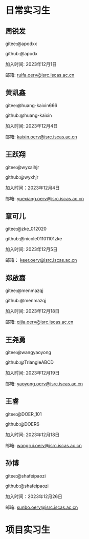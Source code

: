 # 日常实习生

<!-- 
>>>>>>>>>>>>>>>>>>>>>>>>>>>>>>>>>>>>
日常实习生添加格式:

## 真实姓名1
gitee:@giteeid

github:@githubid

加入时间: xxxx年xx月xx日

邮箱: xxxxx.oerv@isrc.iscas.ac.cn

>>>>>>>>>>>>>>>>>>>>>>>>>>>>>>>>>>>>
关于邮箱:

0. 邮箱名称：先空白，等待老师分配之后，用 squash 的方式更新pr，作为考察 git 基本功的方式
1. 邮箱初始密码统一为：【oerv-Intern2023】分配得到邮箱后请尽快更换密码
2. 邮箱网站：https://mail.cstnet.cn/
3. 请注意将 Gitee 主邮件改为 软件所邮箱，并且签署CLA
4. 日常贡献时需要在 changelog 中使用软件所邮箱
5. 这是个临时邮箱，在实习结束后会被回收
6. 本邮箱可以使用中科院软件所图书资源

-->

## 周锐发
gitee:@apodxx

github:@apodx

加入时间: 2023年12月1日

邮箱: ruifa.oerv@isrc.iscas.ac.cn

## 黄凯鑫
gitee:@huang-kaixin666

github:@huang-kaixin

加入时间: 2023年12月4日

邮箱: kaixin.oerv@isrc.iscas.ac.cn

## 王跃翔
gitee:@wyxaihjr

github:@wyxhjr

加入时间：2023年12月4日

邮箱: yuexiang.oerv@isrc.iscas.ac.cn

## 章可儿
gitee:@zke_012020

github:@nicole01101101zke

加入时间: 2023年12月5日

邮箱： keer.oerv@isrc.iscas.ac.cn

## 郑啟嘉
gitee:@menmazqj

github:@menmazqj

加入时间: 2023年12月18日

邮箱: qijia.oerv@isrc.iscas.ac.cn

## 王尧勇
gitee:@wangyaoyong

github:@TriangleABCD

加入时间: 2023年12月19日

邮箱: yaoyong.oerv@isrc.iscas.ac.cn

## 王睿
gitee:@DOER_101

github:@DOER6

加入时间: 2023年12月18日

邮箱: wangrui.oerv@isrc.iscas.ac.cn

## 孙博
gitee:@shafeipaozi

github:@shafeipaozi

加入时间：2023年12月26日

邮箱: sunbo.oerv@isrc.iscas.ac.cn


# 项目实习生

<!-- 项目实习生添加格式:

## 真实姓名2
gitee:@giteeid

github:@githubid

加入时间: xxxx年xx月xx日

项目 issue:

-->
